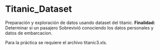 # Titanic_Dataset
Preparación y exploración de datos usando dataset del titanic. 
**Finalidad:** Determinar si un pasajero Sobrevivió conociendo los datos personales y datos de embarcacion.

Para la práctica se requiere el archivo titanic3.xls.
